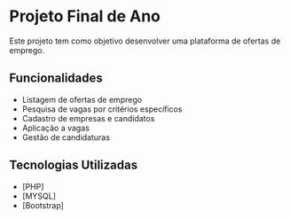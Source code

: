 # Projeto Final de Ano

Este projeto tem como objetivo desenvolver uma plataforma de ofertas de emprego.

## Funcionalidades

- Listagem de ofertas de emprego
- Pesquisa de vagas por critérios específicos
- Cadastro de empresas e candidatos
- Aplicação a vagas
- Gestão de candidaturas

## Tecnologias Utilizadas

- [PHP]
- [MYSQL]
- [Bootstrap]

 

 
